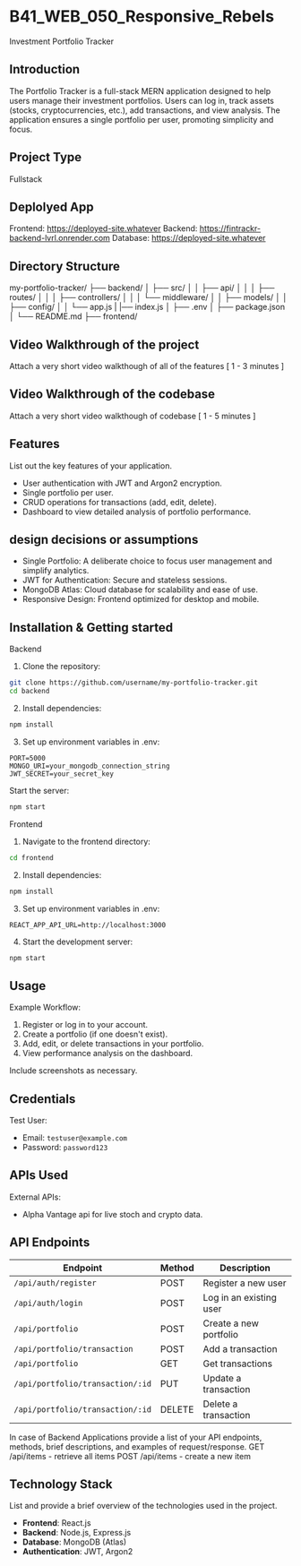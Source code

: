 # B41_WEB_050_Responsive_Rebels

Investment Portfolio Tracker

## Introduction

The Portfolio Tracker is a full-stack MERN application designed to help users manage their investment portfolios. Users can log in, track assets (stocks, cryptocurrencies, etc.), add transactions, and view analysis. The application ensures a single portfolio per user, promoting simplicity and focus.

## Project Type

Fullstack

## Deplolyed App

Frontend: https://deployed-site.whatever
Backend: https://fintrackr-backend-lvrl.onrender.com
Database: https://deployed-site.whatever

## Directory Structure

my-portfolio-tracker/
├── backend/
│   ├── src/
│   │   ├── api/
│   │   │   ├── routes/
│   │   │   ├── controllers/
│   │   │   └── middleware/
│   │   ├── models/
│   │   ├── config/
│   │   └── app.js
|   |── index.js
│   ├── .env
│   ├── package.json
│   └── README.md
├── frontend/

## Video Walkthrough of the project

Attach a very short video walkthough of all of the features [ 1 - 3 minutes ]

## Video Walkthrough of the codebase

Attach a very short video walkthough of codebase [ 1 - 5 minutes ]

## Features

List out the key features of your application.

- User authentication with JWT and Argon2 encryption.
- Single portfolio per user.
- CRUD operations for transactions (add, edit, delete).
- Dashboard to view detailed analysis of portfolio performance.

## design decisions or assumptions

- Single Portfolio: A deliberate choice to focus user management and simplify analytics.
- JWT for Authentication: Secure and stateless sessions.
- MongoDB Atlas: Cloud database for scalability and ease of use.
- Responsive Design: Frontend optimized for desktop and mobile.

## Installation & Getting started

Backend
1. Clone the repository:
```bash
git clone https://github.com/username/my-portfolio-tracker.git
cd backend
```
2. Install dependencies:
```bash
npm install
```
3. Set up environment variables in .env:

```plaintext
PORT=5000
MONGO_URI=your_mongodb_connection_string
JWT_SECRET=your_secret_key
```
Start the server:
```bash
npm start
```

Frontend
1. Navigate to the frontend directory:
```bash
cd frontend
```
2. Install dependencies:
```bash
npm install
```
3. Set up environment variables in .env:
```plaintext
REACT_APP_API_URL=http://localhost:3000
```
4. Start the development server:
```bash
npm start
```

## Usage

Example Workflow:
1. Register or log in to your account.
2. Create a portfolio (if one doesn't exist).
3. Add, edit, or delete transactions in your portfolio.
4. View performance analysis on the dashboard.

Include screenshots as necessary.

## Credentials

Test User:
- Email: ```testuser@example.com```
- Password: ```password123```

## APIs Used

External APIs:
- Alpha Vantage api for live stoch and crypto data.

## API Endpoints
| Endpoint                      | Method | Description                    |
|-------------------------------|--------|--------------------------------|
| `/api/auth/register`          | POST   | Register a new user            |
| `/api/auth/login`             | POST   | Log in an existing user        |
| `/api/portfolio`              | POST   | Create a new portfolio         |
| `/api/portfolio/transaction`  | POST   | Add a transaction              |
| `/api/portfolio`              | GET    | Get transactions               |
| `/api/portfolio/transaction/:id` | PUT   | Update a transaction           |
| `/api/portfolio/transaction/:id` | DELETE| Delete a transaction           |

In case of Backend Applications provide a list of your API endpoints, methods, brief descriptions, and examples of request/response.
GET /api/items - retrieve all items
POST /api/items - create a new item

## Technology Stack

List and provide a brief overview of the technologies used in the project.

- **Frontend**: React.js
- **Backend**: Node.js, Express.js
- **Database**: MongoDB (Atlas)
- **Authentication**: JWT, Argon2
